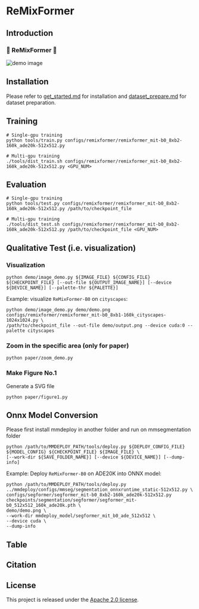 # ReMixFormer

## Introduction

### 🎉 ReMixFormer 🎉

![demo image](resources/seg_demo.gif)

## Installation

Please refer to [get_started.md](docs/en/get_started.md#installation) for installation and [dataset_prepare.md](docs/en/user_guides/2_dataset_prepare.md#prepare-datasets) for dataset preparation.

## Training

```
# Single-gpu training
python tools/train.py configs/remixformer/remixformer_mit-b0_8xb2-160k_ade20k-512x512.py

# Multi-gpu training
./tools/dist_train.sh configs/remixformer/remixformer_mit-b0_8xb2-160k_ade20k-512x512.py <GPU_NUM>
```

## Evaluation

```
# Single-gpu training
python tools/test.py configs/remixformer/remixformer_mit-b0_8xb2-160k_ade20k-512x512.py /path/to/checkpoint_file

# Multi-gpu training
./tools/dist_test.sh configs/remixformer/remixformer_mit-b0_8xb2-160k_ade20k-512x512.py /path/to/checkpoint_file <GPU_NUM>
```

## Qualitative Test (i.e. visualization)
### Visualization
```shell
python demo/image_demo.py ${IMAGE_FILE} ${CONFIG_FILE} ${CHECKPOINT_FILE} [--out-file ${OUTPUT_IMAGE_NAME}] [--device ${DEVICE_NAME}] [--palette-thr ${PALETTE}]
```

Example: visualize ```ReMixFormer-B0``` on ```cityscapes```: 

```shell
python demo/image_demo.py demo/demo.png configs/remixformer/remixformer_mit-b0_8xb1-160k_cityscapes-1024x1024.py \
/path/to/checkpoint_file --out-file demo/output.png --device cuda:0 --palette cityscapes
```
### Zoom in the specific area (only for paper)
```shell
python paper/zoom_demo.py
```

### Make Figure No.1
Generate a SVG file
```shell
python paper/figure1.py
```

## Onnx Model Conversion
Please first install mmdeploy in another folder and run on mmsegmentation folder
```shell
python /path/to/MMDEPLOY_PATH/tools/deploy.py ${DEPLOY_CONFIG_FILE} ${MODEL_CONFIG} ${CHECKPOINT_FILE} ${IMAGE_FILE} \
[--work-dir ${SAVE_FOLDER_NAME}] [--device ${DEVICE_NAME}] [--dump-info]
```

Example: Deploy ```ReMixFormer-B0``` on ADE20K into ONNX model: 

```shell
python /path/to/MMDEPLOY_PATH/tools/deploy.py ../mmdeploy/configs/mmseg/segmentation_onnxruntime_static-512x512.py \
configs/segformer/segformer_mit-b0_8xb2-160k_ade20k-512x512.py checkpoints/segmentation/segformer/segformer_mit-b0_512x512_160k_ade20k.pth \
demo/demo.png \
--work-dir mmdeploy_model/segformer_mit_b0_ade_512x512 \
--device cuda \
--dump-info
```

## Table


## Citation

<!-- If you find this project useful in your research, please consider cite:

```bibtex
@misc{mmseg2020,
    title={{MMSegmentation}: OpenMMLab Semantic Segmentation Toolbox and Benchmark},
    author={MMSegmentation Contributors},
    howpublished = {\url{https://github.com/open-mmlab/mmsegmentation}},
    year={2020}
}
``` -->

## License

This project is released under the [Apache 2.0 license](LICENSE).

